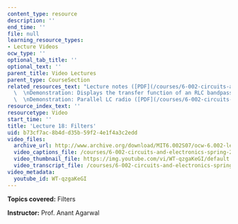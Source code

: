 ```yaml
---
content_type: resource
description: ''
end_time: ''
file: null
learning_resource_types:
- Lecture Videos
ocw_type: ''
optional_tab_title: ''
optional_text: ''
parent_title: Video Lectures
parent_type: CourseSection
related_resources_text: "Lecture notes ([PDF](/courses/6-002-circuits-and-electronics-spring-2007/resources/6002_l18))\
  \  \nDemonstration: Displays the transfer function of an RLC bandpass ([PDF](/courses/6-002-circuits-and-electronics-spring-2007/resources/demo_22))\
  \  \nDemonstration: Parallel LC radio ([PDF](/courses/6-002-circuits-and-electronics-spring-2007/resources/demo_27))"
resource_index_text: ''
resourcetype: Video
start_time: ''
title: 'Lecture 18: Filters'
uid: b73cf7ac-8b4d-d35b-59f2-4e1f4a3c2edd
video_files:
  archive_url: http://www.archive.org/download/MIT6.002S07/ocw-6.002-lec-mit-10250-13nov2003-220k.mp4
  video_captions_file: /courses/6-002-circuits-and-electronics-spring-2007/eb3b0684dec559b48d6ec2afb92fe1b8_WT-qzgaKeGI.vtt
  video_thumbnail_file: https://img.youtube.com/vi/WT-qzgaKeGI/default.jpg
  video_transcript_file: /courses/6-002-circuits-and-electronics-spring-2007/553999402ad00dc024799e71046f6d04_WT-qzgaKeGI.pdf
video_metadata:
  youtube_id: WT-qzgaKeGI
---
```


**Topics covered:** Filters

**Instructor:** Prof. Anant Agarwal




